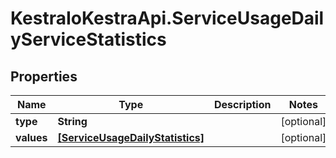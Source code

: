 # KestraIoKestraApi.ServiceUsageDailyServiceStatistics

## Properties

Name | Type | Description | Notes
------------ | ------------- | ------------- | -------------
**type** | **String** |  | [optional] 
**values** | [**[ServiceUsageDailyStatistics]**](ServiceUsageDailyStatistics.md) |  | [optional] 


